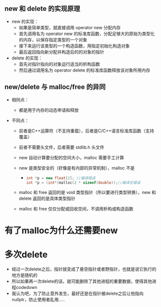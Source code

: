 ## new 和 delete 的实现原理

- new 的实现：
  - 如果是简单类型，就直接调用 operator new 分配内存
  - 首先调用名为 operator new 的标准库函数，分配足够大的原始为类型化的内存，以保存指定类型的一个对象
  - 接下来运行该类型的一个构造函数，用指定初始化构造对象
  - 最后返回指向新分配并构造后的的对象的指针
- delete 的实现：
  - 首先对指针指向的对象运行适当的析构函数
  - 然后通过调用名为 operator delete 的标准库函数释放该对象所用内存





## new/delete 与 malloc/free 的异同

- 相同点：

  - 都是用于内存的动态申请和释放

- 不同点：

  - 前者是C++运算符（不支持重载），后者是C/C++语言标准库函数（支持覆盖）

  - 前者不需要头文件，后者需要 stdlib.h 头文件

  - new 自动计算要分配的空间大小，malloc 需要手工计算

  - new 是类型安全的（好像是有内部的异常机制），malloc 不是

    - ```cpp
      int *p = new float[2]; //编译错误
      int *p = (int*)malloc(2 * sizeof(double));//编译无错误
      ```

  - malloc 和 free 返回的是 void 类型指针（所以要进行类型转换），new 和 delete 返回的是具体类型指针

  - malloc 和 free 仅仅分配或回收空间，不调用析构或构造函数





# 有了malloc为什么还需要new





# 多次delete

- 经过一次delete之后，指针就变成了悬空指针或者野指针，也就是说它执行的地方是随机的
- 所以如果再一次delete的话，就可能删除了其他进程的重要数据，使得其他进程codedown
- 我认为吧，为了防止意外发生，最好还是在指针被delete之后让他指向nullptr，防止使用者乱用.....